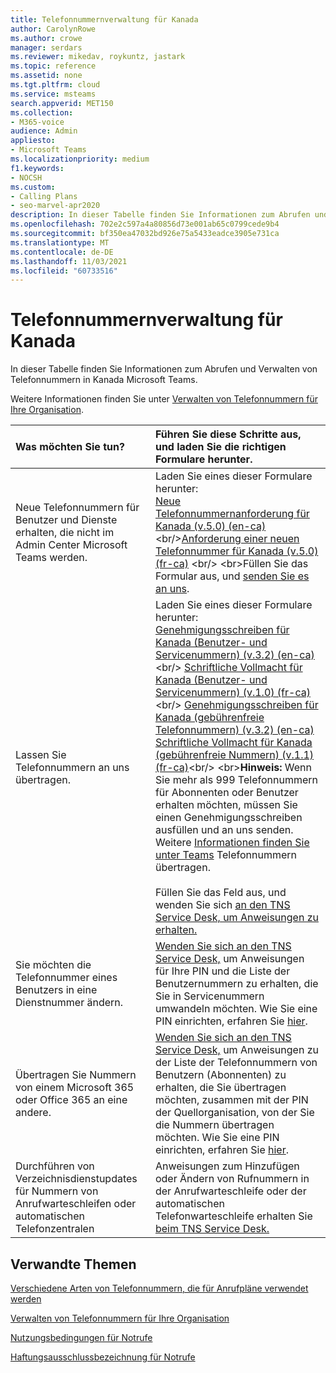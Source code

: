 ```yaml
---
title: Telefonnummernverwaltung für Kanada
author: CarolynRowe
ms.author: crowe
manager: serdars
ms.reviewer: mikedav, roykuntz, jastark
ms.topic: reference
ms.assetid: none
ms.tgt.pltfrm: cloud
ms.service: msteams
search.appverid: MET150
ms.collection:
- M365-voice
audience: Admin
appliesto:
- Microsoft Teams
ms.localizationpriority: medium
f1.keywords:
- NOCSH
ms.custom:
- Calling Plans
- seo-marvel-apr2020
description: In dieser Tabelle finden Sie Informationen zum Abrufen und Verwalten von Telefonnummern in Kanada Microsoft Teams.
ms.openlocfilehash: 702e2c597a4a80856d73e001ab65c0799cede9b4
ms.sourcegitcommit: bf350ea47032bd926e75a5433eadce3905e731ca
ms.translationtype: MT
ms.contentlocale: de-DE
ms.lasthandoff: 11/03/2021
ms.locfileid: "60733516"
---
```

# <a name="phone-number-management-for-canada"></a>Telefonnummernverwaltung für Kanada

In dieser Tabelle finden Sie Informationen zum Abrufen und Verwalten von Telefonnummern in Kanada Microsoft Teams.

Weitere Informationen finden Sie unter [Verwalten von Telefonnummern für Ihre Organisation](manage-phone-numbers-for-your-organization.md).

| **Was möchten Sie tun?** | **Führen Sie diese Schritte aus, und laden Sie die richtigen Formulare herunter.** |
|:---   |:---    |
| Neue Telefonnummern für Benutzer und Dienste erhalten, die nicht im Admin Center Microsoft Teams werden.  <br/>   | Laden Sie eines dieser Formulare herunter: <br/> [Neue Telefonnummernanforderung für Kanada (v.5.0) (en-ca)](https://download.microsoft.com/download/b/4/6/b460be9b-74c6-4ed7-8cdb-e1bebab5d667/new-phone-number-request-for-canada-(v.5.0)-(en-ca).pdf) <br/>[Anforderung einer neuen Telefonnummer für Kanada (v.5.0) (fr-ca)](https://download.microsoft.com/download/b/0/2/b020b607-a802-41da-bc6c-b307903c51f1/new-phone-number-request-for-canada-(v.5.0)-(fr-ca).pdf)  <br/> <br>Füllen Sie das Formular aus, und [senden Sie es an uns](mailto:ptn@microsoft.com).      |
|Lassen Sie Telefonnummern an uns übertragen.  <br/> | Laden Sie eines dieser Formulare herunter: <br/> [Genehmigungsschreiben für Kanada (Benutzer- und Servicenummern) (v.3.2) (en-ca)](https://download.microsoft.com/download/7/5/2/7525e2cb-d496-4133-87a9-bac3ee4a3216/letter-of-authorization-(loa)-for-canada-(user-and-service-numbers)-(v.3.2)-(en-ca).pdf) <br/> [Schriftliche Vollmacht für Kanada (Benutzer- und Servicenummern) (v.1.0) (fr-ca)](https://download.microsoft.com/download/b/1/a/b1ada279-0711-4144-bc6c-d0f5541c27ef/letter-of-authorization-(loa)-for-canada-(user-and-service-numbers)-(v.1.0)-(fr-ca).pdf)<br/> [Genehmigungsschreiben für Kanada (gebührenfreie Telefonnummern) (v.3.2) (en-ca)](https://download.microsoft.com/download/1/7/1/1712dc2a-6b36-4b77-8588-fc33e80f2228/letter-of-authorization-(loa)-for-canada-(toll-free-numbers)-(v.3.2)-(en-ca).pdf ) <br/>[Schriftliche Vollmacht für Kanada (gebührenfreie Nummern) (v.1.1) (fr-ca)](https://download.microsoft.com/download/1/7/1/1712dc2a-6b36-4b77-8588-fc33e80f2228/letter-of-authorization-(loa)-for-canada-(toll-free-numbers)-(v.3.2)-(en-ca).pdf)<br/> <br>**Hinweis:** Wenn Sie mehr als 999 Telefonnummern für Abonnenten oder Benutzer erhalten möchten, müssen Sie einen Genehmigungsschreiben ausfüllen und an uns senden. Weitere [Informationen finden Sie unter Teams](../phone-number-calling-plans/transfer-phone-numbers-to-teams.md) Telefonnummern übertragen. <br/> <br>Füllen Sie das Feld aus, und wenden Sie sich [an den TNS Service Desk, um Anweisungen zu erhalten.](contact-tns-service-desk.md)  <br/> |
|Sie möchten die Telefonnummer eines Benutzers in eine Dienstnummer ändern.  <br/>                                 | [Wenden Sie sich an den TNS Service Desk,](contact-tns-service-desk.md) um Anweisungen für Ihre PIN und die Liste der Benutzernummern zu erhalten, die Sie in Servicenummern umwandeln möchten. Wie Sie eine PIN einrichten, erfahren Sie [hier](../phone-number-calling-plans/port-order-overview.md#can-i-port-out-my-numbers-from-teams-to-a-different-phone-service-provider-or-carrier).  <br/> |
|Übertragen Sie Nummern von einem Microsoft 365 oder Office 365 an eine andere.  <br/>               | [Wenden Sie sich an den TNS Service Desk,](contact-tns-service-desk.md) um Anweisungen zu der Liste der Telefonnummern von Benutzern (Abonnenten) zu erhalten, die Sie übertragen möchten, zusammen mit der PIN der Quellorganisation, von der Sie die Nummern übertragen möchten. Wie Sie eine PIN einrichten, erfahren Sie [hier](../phone-number-calling-plans/port-order-overview.md#can-i-port-out-my-numbers-from-teams-to-a-different-phone-service-provider-or-carrier).  <br/> |
|Durchführen von Verzeichnisdienstupdates für Nummern von Anrufwarteschleifen oder automatischen Telefonzentralen|Anweisungen zum Hinzufügen oder Ändern von Rufnummern in der Anrufwarteschleife oder der automatischen Telefonwarteschleife erhalten Sie [beim TNS Service Desk.](contact-tns-service-desk.md) |

## <a name="related-topics"></a>Verwandte Themen

[Verschiedene Arten von Telefonnummern, die für Anrufpläne verwendet werden](../different-kinds-of-phone-numbers-used-for-calling-plans.md)

[Verwalten von Telefonnummern für Ihre Organisation](manage-phone-numbers-for-your-organization.md)

[Nutzungsbedingungen für Notrufe](../emergency-calling-terms-and-conditions.md)

[Haftungsausschlussbezeichnung für Notrufe](https://download.microsoft.com/download/a/8/0/a807c43d-2177-4fe0-8732-86b3784ae6e5/emergency-calling-label-(en-us)-(v.1.0).zip)
